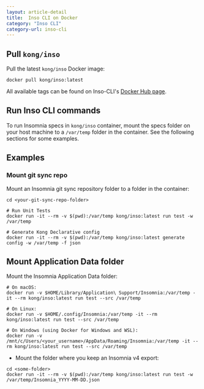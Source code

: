 ```yaml
---
layout: article-detail
title:  Inso CLI on Docker
category: "Inso CLI"
category-url: inso-cli
---
```


## Pull `kong/inso`

Pull the latest `kong/inso` Docker image:

```shell
docker pull kong/inso:latest
```

All available tags can be found on Inso-CLI's [Docker Hub page](https://hub.docker.com/r/kong/inso/tags).

## Run Inso CLI commands

To run Insomnia specs in `kong/inso` container, mount the specs folder on your host machine to a `/var/temp` folder in the container. See the following sections for some examples.

## Examples

### Mount git sync repo

Mount an Insomnia git sync repository folder to a folder in the container:

```shell
cd <your-git-sync-repo-folder>

# Run Unit Tests
docker run -it --rm -v $(pwd):/var/temp kong/inso:latest run test -w /var/temp

# Generate Kong Declarative config
docker run -it --rm -v $(pwd):/var/temp kong/inso:latest generate config -w /var/temp -f json
```

## Mount Application Data folder 

Mount the Insomnia Application Data folder:

```shell
# On macOS:
docker run -v $HOME/Library/Application\ Support/Insomnia:/var/temp -it --rm kong/inso:latest run test --src /var/temp

# On Linux:
docker run -v $HOME/.config/Insomnia:/var/temp -it --rm kong/inso:latest run test --src /var/temp

# On Windows (using Docker for Windows and WSL):
docker run -v /mnt/c/Users/<your_username>/AppData/Roaming/Insomnia:/var/temp -it --rm kong/inso:latest run test --src /var/temp
```

- Mount the folder where you keep an Insomnia v4 export:

```shell
cd <some-folder>
docker run -it --rm -v $(pwd):/var/temp kong/inso:latest run test -w /var/temp/Insomnia_YYYY-MM-DD.json
```
